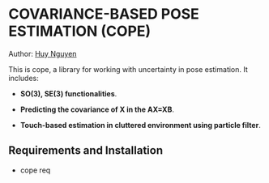 COVARIANCE-BASED POSE ESTIMATION (COPE)
====================================

Author: [Huy Nguyen](https://sites.google.com/view/huy-nguyen/home)

This is cope, a library for working with uncertainty in pose estimation. It includes:

- **SO(3), SE(3) functionalities**.

- **Predicting the covariance of X in the AX=XB**.

- **Touch-based estimation in cluttered environment using particle filter**.

Requirements and Installation
-----------------------------

- cope req